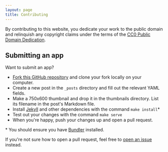 ```yaml
---
layout: page
title: Contributing
---
```


By contributing to this website, you dedicate your work to the public domain and relinquish any copyright claims under the terms of the [CC0 Public Domain Dedication](https://creativecommons.org/publicdomain/zero/1.0/).

## Submitting an app

Want to submit an app?

- [Fork this GitHub repository](https://github.com/safenetwork/apps.safenetwork.org/fork) and clone your fork locally on your computer.
- Create a new post in the `_posts` directory and fill out the relevant YAML fields.
- Make a 750x600 thumbnail and drop it in the thumbnails directory. List its filename in the post's Markdown file.
- Install [Jekyll](https://jekyllrb.com/) and other dependencies with the command `make install`*
- Test out your changes with the command `make serve`
- When you're happy, push your changes up and open a pull request.

\* You should ensure you have [Bundler](https://bundler.io/) installed.

If you're not sure how to open a pull request, feel free to [open an issue](https://github.com/safenetwork/apps.safenetwork.org/issues/new) instead.
